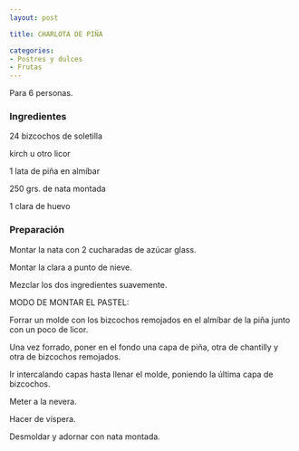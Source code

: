 ```yaml
---
layout: post

title: CHARLOTA DE PIÑA

categories:
- Postres y dulces
- Frutas
---
```

Para 6 personas.

<h3>Ingredientes</h3>

24 bizcochos de soletilla

kirch u otro licor

1 lata de piña en almíbar

250 grs. de nata montada

1 clara de huevo

<h3>Preparación</h3>

Montar la nata con 2 cucharadas de azúcar glass.

Montar la clara a punto de nieve.

Mezclar los dos ingredientes suavemente.

MODO DE MONTAR EL PASTEL:

Forrar un molde con los bizcochos remojados en el almíbar de la piña junto con un poco de licor.

Una vez forrado, poner en el fondo una capa de piña, otra de chantilly y otra de bizcochos remojados.

Ir intercalando capas hasta llenar el molde, poniendo la última capa de bizcochos.

Meter a la nevera.

Hacer de víspera.

Desmoldar y adornar con nata montada.

